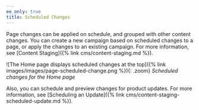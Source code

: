 ```yaml
---
ee_only: true
title: Scheduled Changes
---
```


Page changes can be applied on schedule, and grouped with other content changes. You can create a new campaign based on scheduled changes to a page, or apply the changes to an existing campaign. For more information, see [Content Staging]({% link cms/content-staging.md %}).

![The Home page displays scheduled changes at the top]({% link images/images/page-scheduled-change.png %}){: .zoom}
_Scheduled changes for the Home page_

Also, you can schedule and preview changes for product updates. For more information, see [Scheduling an Update]({% link cms/content-staging-scheduled-update.md %}).
